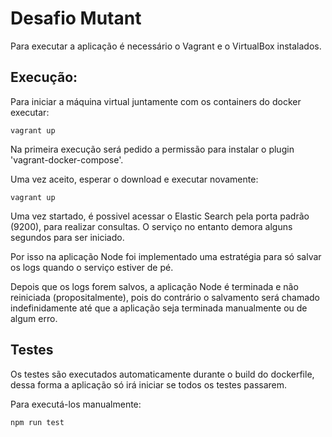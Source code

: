 # Desafio Mutant

Para executar a aplicação é necessário o Vagrant e o VirtualBox instalados.

## Execução:

Para iniciar a máquina virtual juntamente com os containers do docker executar:

```
vagrant up
```

Na primeira execução será pedido a permissão para instalar o plugin 'vagrant-docker-compose'.

Uma vez aceito, esperar o download e executar novamente:

```
vagrant up
```

Uma vez startado, é possivel acessar o Elastic Search pela porta padrão (9200), para realizar consultas.
O serviço no entanto demora alguns segundos para ser iniciado.

Por isso na aplicação Node foi implementado uma estratégia para só salvar os logs quando o serviço estiver de pé.

Depois que os logs forem salvos, a aplicação Node é terminada e não reiniciada (propositalmente), pois do contrário o salvamento será chamado indefinidamente até que a aplicação seja terminada manualmente ou de algum erro. 

## Testes

Os testes são executados automaticamente durante o build do dockerfile, dessa forma a aplicação só irá iniciar se todos os testes passarem.

Para executá-los manualmente: 

```
npm run test 
```